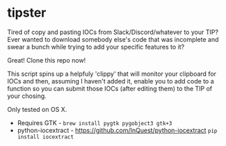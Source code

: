 # tipster

Tired of copy and pasting IOCs from Slack/Discord/whatever to your TIP? Ever wanted to download somebody else's code that was incomplete and swear a bunch while trying to add your specific features to it?

Great! Clone this repo now!

This script spins up a helpfuly 'clippy' that will monitor your clipboard for IOCs and then, assuming I haven't added it, enable you to add code to a function so you can submit those IOCs (after editing them) to the TIP of your chosing.

Only tested on OS X.
* Requires GTK - `brew install pygtk pygobject3 gtk+3`
* python-iocextract - https://github.com/InQuest/python-iocextract `pip install iocextract`
